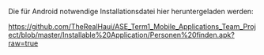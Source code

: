 


Die für Android notwendige Installationsdatei hier heruntergeladen werden: 

https://github.com/TheRealHaui/ASE_Term1_Mobile_Applications_Team_Project/blob/master/Installable%20Application/Personen%20finden.apk?raw=true 

